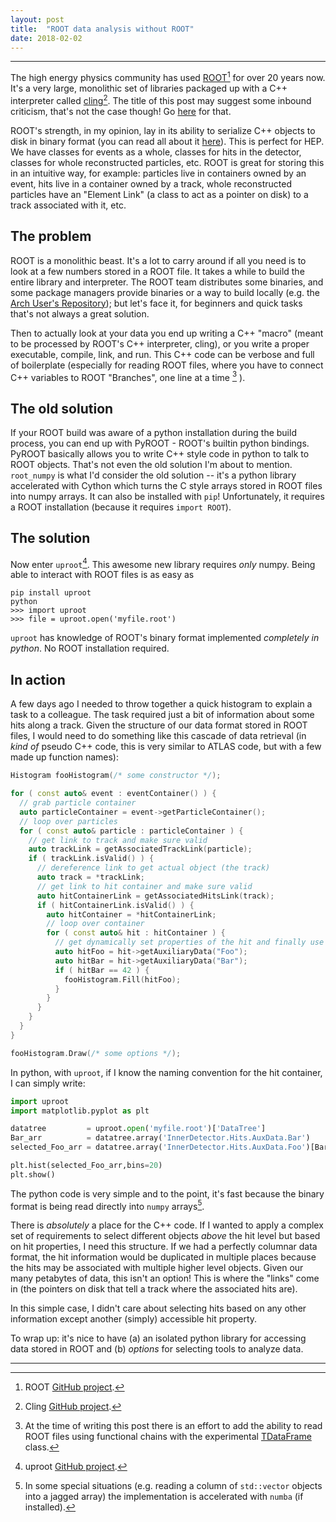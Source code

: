 ```yaml
---
layout: post
title:  "ROOT data analysis without ROOT"
date: 2018-02-02
---
```


------

The high energy physics community has used
[ROOT](https://root.cern/)[^1] for over 20 years now. It's a very
large, monolithic set of libraries packaged up with a C++ interpreter
called [cling](https://root.cern.ch/cling)[^2]. The title of this post
may suggest some inbound criticism, that's not the case though! Go
[here](http://insectnation.org/articles/problems-with-root.html) for
that.

ROOT's strength, in my opinion, lay in its ability to serialize C++
objects to disk in binary format (you can read all about it
[here](https://root.cern.ch/root/htmldoc/guides/users-guide/InputOutput.html)).
This is perfect for HEP. We have classes for events as a whole,
classes for hits in the detector, classes for whole reconstructed
particles, etc. ROOT is great for storing this in an intuitive way,
for example: particles live in containers owned by an event, hits live
in a container owned by a track, whole reconstructed particles have an
"Element Link" (a class to act as a pointer on disk) to a track
associated with it, etc.

## The problem

ROOT is a monolithic beast. It's a lot to carry around if all you need
is to look at a few numbers stored in a ROOT file. It takes a while to
build the entire library and interpreter. The ROOT team distributes
some binaries, and some package managers provide binaries or a way to
build locally (e.g. the [Arch User's
Repository](https://aur.archlinux.org/)); but let's face it, for
beginners and quick tasks that's not always a great solution.

Then to actually look at your data you end up writing a C++ "macro"
(meant to be processed by ROOT's C++ interpreter, cling), or you write
a proper executable, compile, link, and run. This C++ code can be
verbose and full of boilerplate (especially for reading ROOT files,
where you have to connect C++ variables to ROOT "Branches", one line
at a time [^3] ).

## The old solution

If your ROOT build was aware of a python installation during the build
process, you can end up with PyROOT - ROOT's builtin python
bindings. PyROOT basically allows you to write C++ style code in
python to talk to ROOT objects. That's not even the old solution I'm
about to mention. `root_numpy` is what I'd consider the old solution
-- it's a python library accelerated with Cython which turns the C
style arrays stored in ROOT files into numpy arrays. It can also be
installed with `pip`! Unfortunately, it requires a ROOT installation
(because it requires `import ROOT`).

## The solution

Now enter `uproot`[^4]. This awesome new library requires _only_
numpy. Being able to interact with ROOT files is as easy as

```
pip install uproot
python
>>> import uproot
>>> file = uproot.open('myfile.root')
```

`uproot` has knowledge of ROOT's binary format implemented _completely
in python_. No ROOT installation required.

## In action

A few days ago I needed to throw together a quick histogram to explain
a task to a colleague. The task required just a bit of information
about some hits along a track. Given the structure of our data format
stored in ROOT files, I would need to do something like this cascade
of data retrieval (in _kind of_ pseudo C++ code, this is very similar
to ATLAS code, but with a few made up function names):

```cpp
Histogram fooHistogram(/* some constructor */);

for ( const auto& event : eventContainer() ) {
  // grab particle container
  auto particleContainer = event->getParticleContainer();
  // loop over particles
  for ( const auto& particle : particleContainer ) {
    // get link to track and make sure valid
    auto trackLink = getAssociatedTrackLink(particle);
    if ( trackLink.isValid() ) {
      // dereference link to get actual object (the track)
      auto track = *trackLink;
      // get link to hit container and make sure valid
      auto hitContainerLink = getAssociatedHitsLink(track);
      if ( hitContainerLink.isValid() ) {
        auto hitContainer = *hitContainerLink;
        // loop over container
        for ( const auto& hit : hitContainer ) {
          // get dynamically set properties of the hit and finally use them
          auto hitFoo = hit->getAuxiliaryData("Foo");
          auto hitBar = hit->getAuxiliaryData("Bar");
          if ( hitBar == 42 ) {
            fooHistogram.Fill(hitFoo);
          }
        }
      }
    }
  }
}

fooHistogram.Draw(/* some options */);
```

In python, with `uproot`, if I know the naming convention for the hit
container, I can simply write:

```python
import uproot
import matplotlib.pyplot as plt

datatree         = uproot.open('myfile.root')['DataTree']
Bar_arr          = datatree.array('InnerDetector.Hits.AuxData.Bar')
selected_Foo_arr = datatree.array('InnerDetector.Hits.AuxData.Foo')[Bar_arr==42]

plt.hist(selected_Foo_arr,bins=20)
plt.show()
```

The python code is very simple and to the point, it's fast because the
binary format is being read directly into `numpy` arrays[^5].

There is _absolutely_ a place for the C++ code. If I wanted to apply a
complex set of requirements to select different objects _above_ the
hit level but based on hit properties, I need this structure. If we
had a perfectly columnar data format, the hit information would be
duplicated in multiple places because the hits may be associated with
multiple higher level objects. Given our many petabytes of data, this
isn't an option! This is where the "links" come in (the pointers on
disk that tell a track where the associated hits are).

In this simple case, I didn't care about selecting hits based on any
other information except another (simply) accessible hit property.

To wrap up: it's nice to have (a) an isolated python library for
accessing data stored in ROOT and (b) _options_ for selecting tools to
analyze data.

------

[^1]: ROOT [GitHub project](https://github.com/root-project/root).

[^2]: Cling [GitHub project](https://github.com/root-project/cling).

[^3]: At the time of writing this post there is an effort to add the
    ability to read ROOT files using functional chains with the
    experimental
    [TDataFrame](https://root.cern.ch/doc/master/classROOT_1_1Experimental_1_1TDataFrame.html)
    class.

[^4]: uproot [GitHub project](https://github.com/scikit-hep/uproot).

[^5]: In some special situations (e.g. reading a column of
    `std::vector` objects into a jagged array) the implementation is
    accelerated with `numba` (if installed).

